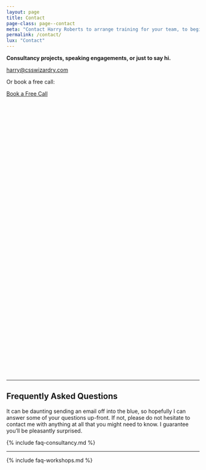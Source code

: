 ```yaml
---
layout: page
title: Contact
page-class: page--contact
meta: "Contact Harry Roberts to arrange training for your team, to begin passing Core Web Vitals, or to speak at your event."
permalink: /contact/
lux: "Contact"
---
```


**Consultancy projects, speaking engagements, or just to say hi.**

<a href="mailto:csswizardry@gmail.com" class="btn  btn--full" id="section:details">harry@csswizardry.com</a>

Or book a free call:

<noscript><a href="https://calendly.com/csswizardry/30min" class="btn  btn--full">Book a Free Call</a></noscript>

<!-- Calendly inline widget begin -->
<div class="calendly-inline-widget" data-url="https://calendly.com/csswizardry/30min?background_color=f9f9f9&text_color=333333&primary_color=f43059" style="min-width:320px;height:700px;margin-bottom:1.5rem;"></div>
<script type="text/javascript" src="https://assets.calendly.com/assets/external/widget.js" defer></script>
<!-- Calendly inline widget end -->

- - -

## Frequently Asked Questions

It can be daunting sending an email off into the blue, so hopefully I can answer
some of your questions up-front. If not, please do not hesitate to contact me
with anything at all that you might need to know. I guarantee you’ll be
pleasantly surprised.

{% include faq-consultancy.md %}

- - -

{% include faq-workshops.md %}
